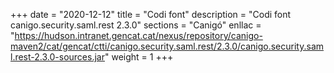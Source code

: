 +++
date        = "2020-12-12"
title       = "Codi font"
description = "Codi font canigo.security.saml.rest 2.3.0"
sections    = "Canigó"
enllac		= "https://hudson.intranet.gencat.cat/nexus/repository/canigo-maven2/cat/gencat/ctti/canigo.security.saml.rest/2.3.0/canigo.security.saml.rest-2.3.0-sources.jar"
weight		= 1
+++

